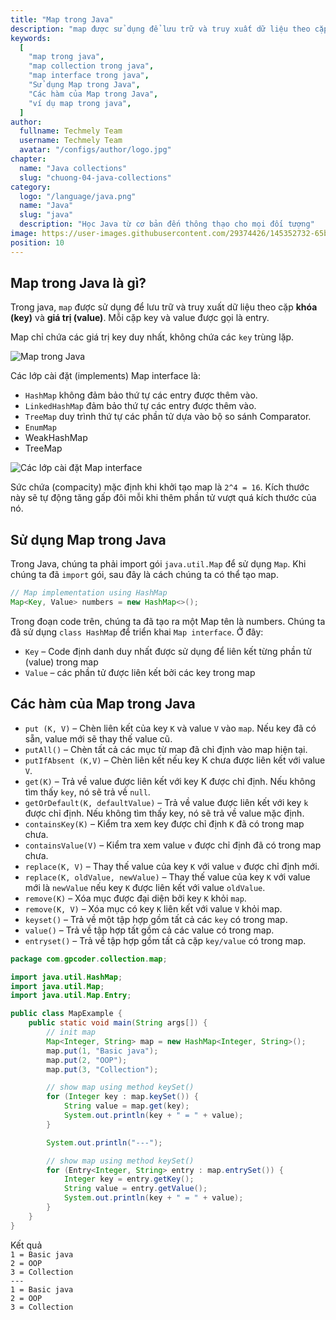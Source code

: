 ```yaml
---
title: "Map trong Java"
description: "map được sử dụng để lưu trữ và truy xuất dữ liệu theo cặp khóa (key) và giá trị (value), mỗi cặp key và value được gọi là entry."
keywords:
  [
    "map trong java",
    "map collection trong java",
    "map interface trong java",
    "Sử dụng Map trong Java",
    "Các hàm của Map trong Java",
    "ví dụ map trong java",
  ]
author:
  fullname: Techmely Team
  username: Techmely Team
  avatar: "/configs/author/logo.jpg"
chapter:
  name: "Java collections"
  slug: "chuong-04-java-collections"
category:
  logo: "/language/java.png"
  name: "Java"
  slug: "java"
  description: "Học Java từ cơ bản đến thông thạo cho mọi đối tượng"
image: https://user-images.githubusercontent.com/29374426/145352732-65bf2fe2-2478-4163-828e-ce73057c13eb.png
position: 10
---
```


## Map trong Java là gì?

Trong java, `map` được sử dụng để lưu trữ và truy xuất dữ liệu theo cặp **khóa (key)** và **giá trị (value)**. Mỗi cặp key và value được gọi là entry.

Map chỉ chứa các giá trị key duy nhất, không chứa các `key` trùng lặp.

![Map trong Java](https://user-images.githubusercontent.com/29374426/145352732-65bf2fe2-2478-4163-828e-ce73057c13eb.png)

Các lớp cài đặt (implements) Map interface là:

- `HashMap` không đảm bảo thứ tự các entry được thêm vào.
- `LinkedHashMap` đảm bảo thứ tự các entry được thêm vào.
- `TreeMap` duy trình thứ tự các phần tử dựa vào bộ so sánh Comparator.
- `EnumMap`
- WeakHashMap
- TreeMap

![Các lớp cài đặt Map interface](https://user-images.githubusercontent.com/29374426/145352782-375c0313-e6ba-4610-99a8-4893fd41524a.png)

Sức chứa (compacity) mặc định khi khởi tạo map là `2^4 = 16`. Kích thước này sẽ tự động tăng gấp đôi mỗi khi thêm phần tử vượt quá kích thước của nó.

## Sử dụng Map trong Java

Trong Java, chúng ta phải import gói `java.util.Map` để sử dụng `Map`. Khi chúng ta đã `import` gói, sau đây là cách chúng ta có thể tạo map.

```java
// Map implementation using HashMap
Map<Key, Value> numbers = new HashMap<>();
```

Trong đoạn code trên, chúng ta đã tạo ra một Map tên là numbers. Chúng ta đã sử dụng `class HashMap` để triển khai `Map interface`. Ở đây:

- `Key` – Code định danh duy nhất được sử dụng để liên kết từng phần tử (value) trong map
- `Value` – các phần tử được liên kết bởi các key trong map

## Các hàm của Map trong Java

- `put (K, V)` – Chèn liên kết của key `K` và value `V` vào `map`. Nếu key đã có sẵn, value mới sẽ thay thế value cũ.
- `putAll()` – Chèn tất cả các mục từ map đã chỉ định vào map hiện tại.
- `putIfAbsent (K,V)` – Chèn liên kết nếu key K chưa được liên kết với value `V`.
- `get(K)` – Trả về value được liên kết với key K được chỉ định. Nếu không tìm thấy `key`, nó sẽ trả về `null`.
- `getOrDefault(K, defaultValue)` – Trả về value được liên kết với key `k` được chỉ định. Nếu không tìm thấy key, nó sẽ trả về value mặc định.
- `containsKey(K)` – Kiểm tra xem key được chỉ định `K` đã có trong map chưa.
- `containsValue(V)` – Kiểm tra xem value `v` được chỉ định đã có trong map chưa.
- `replace(K, V)` – Thay thế value của key `K` với value `v` được chỉ định mới.
- `replace(K, oldValue, newValue)` – Thay thế value của key `K` với value mới là `newValue` nếu key `K` được liên kết với value `oldValue`.
- `remove(K)` – Xóa mục được đại diện bởi key `K` khỏi `map`.
- `remove(K, V)` – Xóa mục có key `K` liên kết với value `V` khỏi map.
- `keyset()` – Trả về một tập hợp gồm tất cả các `key` có trong map.
- `value()` – Trả về tập hợp tất gồm cả các value có trong map.
- `entryset()` – Trả về tập hợp gồm tất cả cặp `key/value` có trong map.

<div class="example"></div>

```java
package com.gpcoder.collection.map;

import java.util.HashMap;
import java.util.Map;
import java.util.Map.Entry;

public class MapExample {
    public static void main(String args[]) {
        // init map
        Map<Integer, String> map = new HashMap<Integer, String>();
        map.put(1, "Basic java");
        map.put(2, "OOP");
        map.put(3, "Collection");

        // show map using method keySet()
        for (Integer key : map.keySet()) {
            String value = map.get(key);
            System.out.println(key + " = " + value);
        }

        System.out.println("---");

        // show map using method keySet()
        for (Entry<Integer, String> entry : map.entrySet()) {
            Integer key = entry.getKey();
            String value = entry.getValue();
            System.out.println(key + " = " + value);
        }
    }
}
```

<div class="window">
  <div class="window-header">
    <div class="action-buttons"></div>
    <span class="title-popup">Kết quả</span>
  </div>
  <div class="window-body">
    <code>1 = Basic java</code><br/>
    <code>2 = OOP</code><br/>
    <code>3 = Collection</code><br/>
    <code>---</code><br/>
    <code>1 = Basic java</code><br/>
    <code>2 = OOP</code><br/>
    <code>3 = Collection</code>
  </div>
</div>
